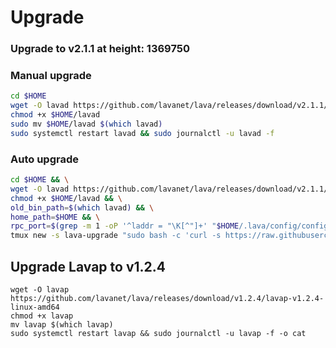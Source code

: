 # Upgrade

### Upgrade to v2.1.1 at height: 1369750

### Manual upgrade <a href="#manual" id="manual"></a>

```bash
cd $HOME
wget -O lavad https://github.com/lavanet/lava/releases/download/v2.1.1/lavad-v2.1.1-linux-amd64
chmod +x $HOME/lavad
sudo mv $HOME/lavad $(which lavad)
sudo systemctl restart lavad && sudo journalctl -u lavad -f
```

### Auto upgrade <a href="#auto" id="auto"></a>



```bash
cd $HOME && \
wget -O lavad https://github.com/lavanet/lava/releases/download/v2.1.1/lavad-v2.1.1-linux-amd64 && \
chmod +x $HOME/lavad && \
old_bin_path=$(which lavad) && \
home_path=$HOME && \
rpc_port=$(grep -m 1 -oP '^laddr = "\K[^"]+' "$HOME/.lava/config/config.toml" | cut -d ':' -f 3) && \
tmux new -s lava-upgrade "sudo bash -c 'curl -s https://raw.githubusercontent.com/appieasahbie/testnet-guides/main/utils/autoupgrade/upgrade.sh | bash -s -- -u \"1369750\" -b lavad -n \"$HOME/lavad\" -o \"$old_bin_path\" -h \"$home_path\" -p \"https://api.lava.aknodes.net//cosmos/gov/v1/proposals/203\" -r \"$rpc_port\"'"
```

## Upgrade Lavap to v1.2.4



```
wget -O lavap https://github.com/lavanet/lava/releases/download/v1.2.4/lavap-v1.2.4-linux-amd64
chmod +x lavap
mv lavap $(which lavap)
sudo systemctl restart lavap && sudo journalctl -u lavap -f -o cat
```
